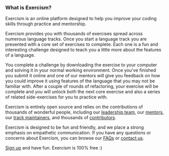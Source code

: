 ### What is Exercism?

Exercism is an online platform designed to help you improve your coding skills through practice and mentorship. 

Exercism provides you with thousands of exercises spread across numerous language tracks. Once you start a language track you are presented with a core set of exercises to complete. Each one is a fun and interesting challenge designed to teach you a little more about the features of a language. 

You complete a challenge by downloading the exercise to your computer and solving it in your normal working environment. Once you've finished you submit it online and one of our mentors will give you feedback on how you could improve it using features of the language that you may not be familiar with. After a couple of rounds of refactoring, your exercise will be complete and you will unlock both the next core exercise and also a series of related side-exercises for you to practice with.

Exercism is entirely open source and relies on the contributions of thousands of wonderful people, including our [leadership team](/team), our [mentors](/team/mentors), our [track maintainers](/team/maintainers), and thousands of [contributors](/team/contributors).

Exercism is designed to be fun and friendly, and we place a strong emphasis on empathetic communication. If you have any questions or concerns about Exercism, you can browse our [FAQs](/faqs) or [contact us](/contact).

[Sign up](/users/sign_up) and have fun. Exercism is 100% free :)
